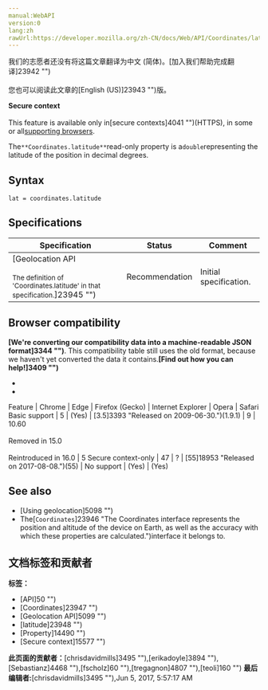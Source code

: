```yaml
---
manual:WebAPI
version:0
lang:zh
rawUrl:https://developer.mozilla.org/zh-CN/docs/Web/API/Coordinates/latitude
---
```




<bdi>我们的志愿者还没有将这篇文章翻译为<bdi>中文 (简体)</bdi>。[加入我们帮助完成翻译]23942 "")<br></br>您也可以阅读此文章的[English (US)]23943 "")版。</bdi>






**Secure context**<br></br>This feature is available only in[secure contexts]4041 "")(HTTPS), in some or all[supporting browsers](%5089#Browser_compatibility "").





The`**Coordinates.latitude**`read-only property is a`double`representing the latitude of the position in decimal degrees.


## Syntax<a name="Syntax"></a>

```
lat = coordinates.latitude

```

## Specifications<a name="Specifications"></a>
Specification | Status | Comment 
 ---  |  ---  |  ---  | 
[Geolocation API<br></br><small>The definition of &#39;Coordinates.latitude&#39; in that specification.</small>]23945 "") | Recommendation | Initial specification. 


## Browser compatibility<a name="Browser_compatibility"></a>


**[We&#39;re converting our compatibility data into a machine-readable JSON format]3344 "")**. This compatibility table still uses the old format, because we haven&#39;t yet converted the data it contains.**[Find out how you can help!]3409 "")**


* 
* 
Feature | Chrome | Edge | Firefox (Gecko) | Internet Explorer | Opera | Safari 
Basic support | 5 | (Yes) | [3.5]3393 "Released on 2009-06-30.")(1.9.1) | 9 | 10.60<br></br>Removed in 15.0<br></br>Reintroduced in 16.0 | 5 
Secure context-only | 47 | ? | [55]18953 "Released on 2017-08-08.")(55) | No support | (Yes) | (Yes) 




## See also<a name="See_also"></a>

* [Using geolocation]5098 "")
* The[`Coordinates`]23946 "The Coordinates interface represents the position and altitude of the device on Earth, as well as the accuracy with which these properties are calculated.")interface it belongs to.



## 文档标签和贡献者
**标签：**
* [API]50 "")
* [Coordinates]23947 "")
* [Geolocation API]5099 "")
* [latitude]23948 "")
* [Property]14490 "")
* [Secure context]15577 "")

**此页面的贡献者：**[chrisdavidmills]3495 ""),[erikadoyle]3894 ""),[Sebastianz]4468 ""),[fscholz]60 ""),[tregagnon]4807 ""),[teoli]160 "")
**最后编辑者:**[chrisdavidmills]3495 ""),<time>Jun 5, 2017, 5:57:17 AM</time>


